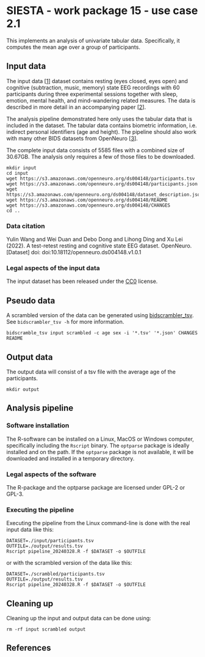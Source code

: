 # SIESTA - work package 15 - use case 2.1

This implements an analysis of univariate tabular data. Specifically, it computes the mean age over a group of participants.

## Input data

The input data [[1]] dataset contains resting (eyes closed, eyes open) and cognitive (subtraction, music, memory) state EEG recordings with 60 participants during three experimental sessions together with sleep, emotion, mental health, and mind-wandering related measures. The data is described in more detail in an accompanying paper [[2]].

The analysis pipeline demonstrated here only uses the tabular data that is included in the dataset. The tabular data contains biometric information, i.e. indirect personal identifiers (age and height). The pipeline should also work with many other BIDS datasets from OpenNeuro [[3]].

The complete input data consists of 5585 files with a combined size of 30.67GB. The analysis only requires a few of those files to be downloaded.

```console
mkdir input
cd input
wget https://s3.amazonaws.com/openneuro.org/ds004148/participants.tsv
wget https://s3.amazonaws.com/openneuro.org/ds004148/participants.json
wget https://s3.amazonaws.com/openneuro.org/ds004148/dataset_description.json
wget https://s3.amazonaws.com/openneuro.org/ds004148/README
wget https://s3.amazonaws.com/openneuro.org/ds004148/CHANGES
cd ..
```

### Data citation

Yulin Wang and Wei Duan and Debo Dong and Lihong Ding and Xu Lei (2022). A test-retest resting and cognitive state EEG dataset. OpenNeuro. [Dataset] doi: doi:10.18112/openneuro.ds004148.v1.0.1

### Legal aspects of the input data

The input dataset has been released under the [CC0](https://spdx.org/licenses/CC0-1.0.html) license.

## Pseudo data

A scrambled version of the data can be generated using [bidscrambler_tsv](https://github.com/SIESTA-eu/wp15/tree/main/BIDScramble). See `bidscrambler_tsv -h` for more information.

```console
bidscramble_tsv input scrambled -c age sex -i '*.tsv' '*.json' CHANGES README
```

## Output data

The output data will consist of a tsv file with the average age of the participants.

```console
mkdir output
```

## Analysis pipeline

### Software installation

The R-software can be installed on a Linux, MacOS or Windows computer, specifically including the `Rscript` binary. The `optparse` package is ideally installed and on the path. If the `optparse` package is not available, it will be downloaded and installed in a temporary directory.

### Legal aspects of the software

The R-package and the optparse package are licensed under GPL-2 or GPL-3.

### Executing the pipeline

Executing the pipeline from the Linux command-line is done with the real input data like this:

```console
DATASET=./input/participants.tsv
OUTFILE=./output/results.tsv
Rscript pipeline_20240328.R -f $DATASET -o $OUTFILE
```

or with the scrambled version of the data like this:

```console
DATASET=./scrambled/participants.tsv
OUTFILE=./output/results.tsv
Rscript pipeline_20240328.R -f $DATASET -o $OUTFILE
```

## Cleaning up

Cleaning up the input and output data can be done using:

```console
rm -rf input scrambled output
```

## References

[1]: https://doi.org/10.18112/openneuro.ds004148.v1.0.1
[2]: https://doi.org/10.1038/s41597-022-01607-9
[3]: https://openneuro.org
